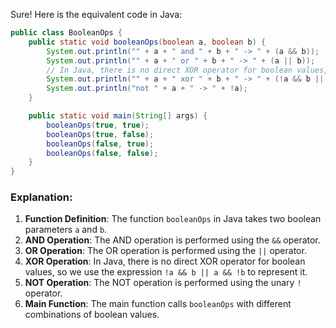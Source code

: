  Sure! Here is the equivalent code in Java:

```java
public class BooleanOps {
    public static void booleanOps(boolean a, boolean b) {
        System.out.println("" + a + " and " + b + " -> " + (a && b));
        System.out.println("" + a + " or " + b + " -> " + (a || b));
        // In Java, there is no direct XOR operator for boolean values, so we use ! to represent it
        System.out.println("" + a + " xor " + b + " -> " + (!a && b || a && !b));
        System.out.println("not " + a + " -> " + !a);
    }

    public static void main(String[] args) {
        booleanOps(true, true);
        booleanOps(true, false);
        booleanOps(false, true);
        booleanOps(false, false);
    }
}
```

### Explanation:
1. **Function Definition**: The function `booleanOps` in Java takes two boolean parameters `a` and `b`.
2. **AND Operation**: The AND operation is performed using the `&&` operator.
3. **OR Operation**: The OR operation is performed using the `||` operator.
4. **XOR Operation**: In Java, there is no direct XOR operator for boolean values, so we use the expression `!a && b || a && !b` to represent it.
5. **NOT Operation**: The NOT operation is performed using the unary `!` operator.
6. **Main Function**: The main function calls `booleanOps` with different combinations of boolean values.
